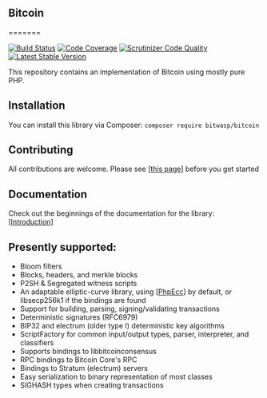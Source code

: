   
## Bitcoin
=======

[![Build Status](https://scrutinizer-ci.com/g/bit-wasp/bitcoin-php/badges/build.png?b=master)](https://scrutinizer-ci.com/g/bit-wasp/bitcoin-php/build-status/master)
[![Code Coverage](https://scrutinizer-ci.com/g/bit-wasp/bitcoin-php/badges/coverage.png?b=master)](https://scrutinizer-ci.com/g/bit-wasp/bitcoin-php/?branch=master)
[![Scrutinizer Code Quality](https://scrutinizer-ci.com/g/Bit-Wasp/bitcoin-php/badges/quality-score.png?b=master)](https://scrutinizer-ci.com/g/Bit-Wasp/bitcoin-php/?branch=master)
[![Latest Stable Version](https://poser.pugx.org/bitwasp/bitcoin/v/stable.png)](https://packagist.org/packages/bitwasp/bitcoin)

  This repository contains an implementation of Bitcoin using mostly pure PHP.

## Installation
You can install this library via Composer: `composer require bitwasp/bitcoin`

## Contributing

 All contributions are welcome. Please see [[this page](https://github.com/Bit-Wasp/bitcoin-php/blob/master/CONTRIBUTING.md)] before you get started

## Documentation

 Check out the beginnings of the documentation for the library: [[Introduction](doc/Introduction.md)]

## Presently supported:

 - Bloom filters
 - Blocks, headers, and merkle blocks
 - P2SH & Segregated witness scripts
 - An adaptable elliptic-curve library, using [[PhpEcc](https://github.com/mdanter/phpecc)] by default, or libsecp256k1 if the bindings are found
 - Support for building, parsing, signing/validating transactions
 - Deterministic signatures (RFC6979)
 - BIP32 and electrum (older type I) deterministic key algorithms
 - ScriptFactory for common input/output types, parser, interpreter, and classifiers
 - Supports bindings to libbitcoinconsensus
 - RPC bindings to Bitcoin Core's RPC
 - Bindings to Stratum (electrum) servers
 - Easy serialization to binary representation of most classes
 - SIGHASH types when creating transactions

